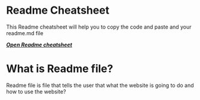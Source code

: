 # Readme Cheatsheet
This Readme cheatsheet will help you to copy the code and paste and your readme.md file

***[Open Readme cheatsheet](https://muhammedraiyaan2.github.io/Readme-Cheatsheet)***
# What is Readme file?
Readme file is file that tells the user that what the website is going to do and how to use the website? 

